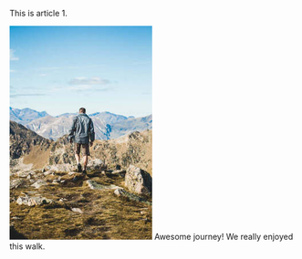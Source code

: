 This is article 1.

![](images/article-1.jpg "Great hike!")
Awesome journey! We really enjoyed this walk.
